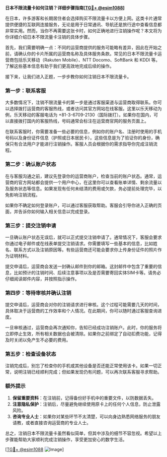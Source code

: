 **日本不限流量卡如何注销？详细步骤指南[[TG💪+ @esim1088](https://t.me/s/esim1088)]**

在日本，许多游客和长期居住者会选择购买不限流量卡以方便上网。这类卡片通常提供便捷的互联网连接服务，无论是用于日常通讯、导航还是旅行途中查看信息都非常实用。然而，当你不再需要这张卡时，如何正确地进行注销操作呢？本文将为你详细介绍日本不限流量卡注销的具体步骤。

首先，我们需要明确一点：不同的运营商提供的服务可能略有差异，因此在开始之前，请确认你的卡片所属的运营商名称及具体服务条款。常见的日本不限流量卡运营商包括乐天移动（Rakuten Mobile）、NTT Docomo、SoftBank 和 KDDI 等。了解这些基本信息有助于我们更高效地完成后续的操作。

接下来，让我们进入正题，一步步教你如何注销日本不限流量卡。

### **第一步：联系客服**
大多数情况下，注销不限流量卡的第一步是通过客服渠道与运营商取得联系。你可以选择拨打运营商的客服热线，或者访问其官方网站在线客服。这里以乐天移动为例，乐天移动的客服电话为 +81-3-6709-2130（国际拨打）。如果你在国内，可以直接拨打国内的客服热线，号码通常会标注在运营商官网的服务页面上。

在联系客服时，你需要准备一些必要的信息，例如你的账户名、注册时使用的手机号码以及身份证件信息（护照或日本居民卡）。这些信息是为了验证你的身份，确保只有合法用户才能进行注销操作。客服人员会根据你的需求指导你完成注销流程。

### **第二步：确认账户状态**
在与客服沟通之前，建议先登录你的运营商账户，检查当前的账户状态。通常，运营商的官方网站都会提供一个用户中心，在这里你可以查看账单详情、剩余流量以及服务状态等信息。如果发现有任何未结清的费用或欠款，务必提前处理完毕，以免影响注销流程。

如果你不确定如何登录账户，可以通过客服获取帮助。客服会引导你进入正确的页面，并告诉你如何输入相关信息以完成登录。

### **第三步：提交注销申请**
一旦确认账户状态无误后，就可以正式提交注销申请了。通常情况下，客服会要求你通过电子邮件或在线表单提交注销请求。你需要填写一些基本的信息，比如姓名、联系方式以及注销原因等。有些运营商还可能会要求你上传身份证件的照片作为证明材料。

提交申请后，运营商会发送一封确认邮件到你的邮箱。这封邮件中包含了重要的信息，比如预计的注销时间、后续注意事项以及是否需要寄回实体SIM卡等。请务必仔细阅读邮件内容，并按照指示操作。

### **第四步：等待审核并确认注销**
提交申请后，运营商会对你的注销请求进行审核。这个过程可能需要几天的时间，具体取决于运营商的工作效率和个人情况。在此期间，你可以随时通过客服查询进度。

一旦审核通过，运营商会再次通知你，告知已经成功注销账户。此时，你的服务将立即停止生效，所有相关数据也会被清除。如果你之前绑定了自动扣费功能，记得及时关闭以免产生不必要的费用。

### **第五步：检查设备状态**
注销完成后，别忘了检查你的手机或其他设备是否还能正常使用该卡。如果一切正常，说明注销已经顺利完成；但如果发现仍有问题，可以再次联系客服寻求帮助。

### **额外提示**
1. **保留重要资料**：在注销前，记得备份好手机中的重要文件，以防数据丢失。
2. **注意隐私保护**：注销后，尽量避免继续使用原卡上的任何个人信息，防止泄露风险。
3. **咨询专业人士**：如果你对某些环节不太清楚，可以向身边熟悉网络服务的朋友请教，或者直接咨询运营商的专业人士。

总之，注销日本不限流量卡虽然看似简单，但其中涉及的细节不容忽视。希望以上步骤能帮助大家顺利完成注销操作，享受更加安心的数字生活。

[[TG💪+ @esim1088](https://t.me/s/esim1088) ![Image](https://i.postimg.cc/4NQfJmqS/Snipaste-2025-05-13-00-14-12.png)]